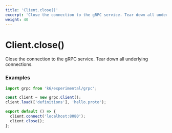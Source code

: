 ```yaml
---
title: 'Client.close()'
excerpt: 'Close the connection to the gRPC service. Tear down all underlying connections.'
weight: 40
---
```


# Client.close()

Close the connection to the gRPC service. Tear down all underlying connections.

### Examples

<div class="code-group" data-props='{"labels": ["Simple example"], "lineNumbers": [true]}'>

```javascript
import grpc from 'k6/experimental/grpc';

const client = new grpc.Client();
client.load(['definitions'], 'hello.proto');

export default () => {
  client.connect('localhost:8080');
  client.close();
};
```

</div>
